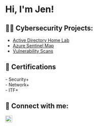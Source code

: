 <h1>Hi, I'm Jen! </h1>

<h2> 👩‍💻 Cybersecurity Projects:</h2>

- [Active Directory Home Lab](https://github.com/jlhess/ActiveDirectoryLab)
- [Azure Sentinel Map](https://github.com/jlhess/SIEM)
- [Vulnerability Scans](https://github.com/jlhess/NessusScan)



<h2>📃 Certifications</h2>
- Security+ <br>
- Network+ <br>
- ITF+

<h2> 🤳 Connect with me:</h2>

[<img align="left" alt="JoshMadakor | LinkedIn" width="22px" src="https://cdn.jsdelivr.net/npm/simple-icons@v3/icons/linkedin.svg" />][linkedin]



[linkedin]: www.linkedin.com/in/jenlhess

<!--
**joshmadakor1/joshmadakor1** is a ✨ _special_ ✨ repository because its `README.md` (this file) appears on your GitHub profile.

Here are some ideas to get you started:

- 🔭 I’m currently working on ...
- 🌱 I’m currently learning ...
- 👯 I’m looking to collaborate on ...
- 🤔 I’m looking for help with ...
- 💬 Ask me about ...
- 📫 How to reach me: ...
- 😄 Pronouns: ...
- ⚡ Fun fact: ...
-->
